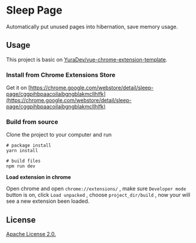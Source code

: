 
# Sleep Page

Automatically put unused pages into hibernation, save memory usage.

## Usage

This project is basic on [YuraDev/vue-chrome-extension-template](https://github.com/YuraDev/vue-chrome-extension-template).

### Install from Chrome Extensions Store

Get it on [https://chrome.google.com/webstore/detail/sleep-page/cggpihbpaacoilaibgngblakmcllhlfk](https://chrome.google.com/webstore/detail/sleep-page/cggpihbpaacoilaibgngblakmcllhlfk)

### Build from source

Clone the project to your computer and run 
```
# package install
yarn install

# build files
npm run dev 
```

**Load extension in chrome**

Open chrome and open `chrome://extensions/` , make sure `Developer mode` button is on, click `Load unpacked` , choose `project_dir/build` , now your will see a new extension been loaded.

## License

[Apache License 2.0.](https://github.com/pjialin/chrome-extesion-sleep-page/blob/master/LICENSE)
